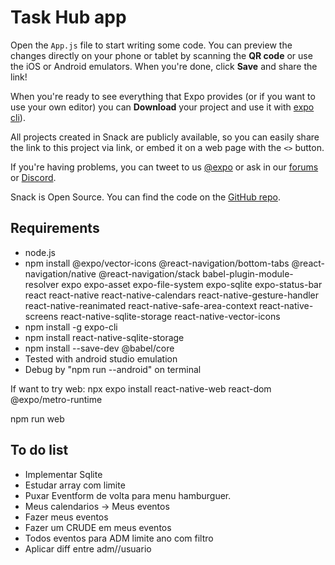 # Task Hub app

Open the `App.js` file to start writing some code. You can preview the changes directly on your phone or tablet by scanning the **QR code** or use the iOS or Android emulators. When you're done, click **Save** and share the link!

When you're ready to see everything that Expo provides (or if you want to use your own editor) you can **Download** your project and use it with [expo cli](https://docs.expo.dev/get-started/installation/#expo-cli)).

All projects created in Snack are publicly available, so you can easily share the link to this project via link, or embed it on a web page with the `<>` button.

If you're having problems, you can tweet to us [@expo](https://twitter.com/expo) or ask in our [forums](https://forums.expo.dev/c/expo-dev-tools/61) or [Discord](https://chat.expo.dev/).

Snack is Open Source. You can find the code on the [GitHub repo](https://github.com/expo/snack).

## Requirements

- node.js 
- npm install @expo/vector-icons @react-navigation/bottom-tabs @react-navigation/native @react-navigation/stack babel-plugin-module-resolver expo expo-asset expo-file-system expo-sqlite expo-status-bar react react-native react-native-calendars react-native-gesture-handler react-native-reanimated react-native-safe-area-context react-native-screens react-native-sqlite-storage react-native-vector-icons
- npm install -g expo-cli
- npm install react-native-sqlite-storage
- npm install --save-dev @babel/core
- Tested with android studio emulation
- Debug by "npm run --android" on terminal




If want to try web: npx expo install react-native-web react-dom @expo/metro-runtime

npm run web


## To do list

- Implementar Sqlite
- Estudar array com limite 
- Puxar Eventform de volta para menu hamburguer.
- Meus calendarios -> Meus eventos 
- Fazer meus eventos
- Fazer um CRUDE em meus eventos
- Todos eventos para ADM limite ano com filtro 
- Aplicar diff entre adm//usuario




